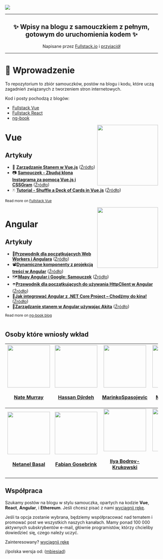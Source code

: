 ![](doc/img/awesome-fullstack-tutorials-header.png)

<hr />
<h2 align="center">
  ✨ Wpisy na blogu z samouczkiem z <b> pełnym, gotowym do uruchomienia kodem</b> ✨
</h2>
<p align="center">
Napisane przez <a href="https://fullstack.io">Fullstack.io</a> i <a href="#contributors">przyjaciół</a>
</p>
<hr />

# 🚀 Wprowadzenie

To repozytorium to zbiór samouczków, postów na blogu i kodu, które uczą zagadnień związanych z tworzeniem stron internetowych.

Kod i posty pochodzą z blogów:

* [Fullstack Vue](https://medium.com/fullstackio/)
* [Fullstack React](https://fullstackreact.com/)
* [ng-book](https://blog.ng-book.com)

<img src="doc/img/vue.png" align="right" width="200"/>

# Vue

## Artykuły

* 💠 <strong><a href="https://medium.com/fullstackio/managing-state-in-vue-js-23a0352b1c87" target="_blank">Zarządzanie Stanem w Vue.js</a></strong> ([Źródło](./vue/managing_state_01/))
* 📷 <strong><a href="https://medium.com/fullstackio/tutorial-build-an-instagram-clone-with-vue-js-and-cssgram-24a9f3de0408" target="_blank">Samouczek - Zbuduj klona Instagrama za pomocą Vue.js i CSSGram</a></strong> ([Źródło](./vue/instagram_clone_02/))
* 🃏 <strong><a href="https://medium.com/fullstackio/tutorial-shuffle-a-deck-of-cards-in-vue-js-b65da4c59b1" target="_blank">Tutorial - Shuffle a Deck of Cards in Vue.js</a></strong> ([Źródło](./vue/deck_of_cards_03//))

<sub>Read more on <a href="https://www.fullstack.io/vue/" target="_blank">Fullstack Vue</a></sub>

<div style="clear:both"></div>

<img src="doc/img/angular.png" align="right" width="200"/>

# Angular

## Artykuły

* 👷<strong><a href="https://blog.ng-book.com/service-workers-and-angular/" target="_blank">Przewodnik dla początkujących Web Workers i Angulara</a></strong> ([Źródło](./angular/service-workers/))
* 📽<strong><a href="https://blog.ng-book.com/dynamic-components-with-content-projection-in-angular/" target="_blank">Dynamiczne komponenty z projekcją treści w Angular</a></strong> ([Źródło](./angular/dynamic-components-with-content-projection/))
* 🗺<strong><a href="https://http://blog.ng-book.com/angular-and-google-maps-a-tutorial/" target="_blank">Mapy Angular i Google: Samouczek</a></strong> ([Źródło](./angular/google-maps-and-angular/))
* ☂️<strong><a href="https://blog.ng-book.com/beginners-guide-to-using-httpclient-in-angular/" target="_blank">Przewodnik dla początkujących do używania HttpClient w Angular</a></strong> ([Źródło](./angular/http-client/))
* 🎥<strong><a href="https://blog.ng-book.com/how-to-integrate-angular-with-a-net-core-project-lets-go-to-the-movies/" target="_blank">Jak integrować Angular z .NET Core Project – Chodźmy do kina!</a></strong> ([Źródło](./angular/angular-dotnetcore-integration/))
* 🐶<strong><a href="https://http://blog.ng-book.com/managing-state-in-angular-using-akita/" target="_blank">Zarządzanie stanem w Angular używając Akita</a></strong> ([Źródło](./angular/managing-state-in-akita/))

<sub>Read more on <a href="https://blog.ng-book.com" target="_blank">ng-book blog</a></sub>

<div style="clear:both"></div>

## Osoby które wniosły wkład

<!-- ALL-CONTRIBUTORS-LIST:START - Do not remove or modify this section -->
<!-- prettier-ignore -->
| <a href='https://newline.co'><img src='https://avatars2.githubusercontent.com/u/4318?v=4' width='140px;'/><h4 align='center'><a href='https://newline.co'>Nate Murray</a></h4> | <a href='http://www.hassandjirdeh.com'><img src='https://avatars2.githubusercontent.com/u/12476938?v=4' width='140px;'/><h4 align='center'><a href='http://www.hassandjirdeh.com'>Hassan Djirdeh</a></h4> | <a href='https://github.com/MarinkoSpasojevic'><img src='https://avatars3.githubusercontent.com/u/36244468?v=4' width='140px;'/><h4 align='center'><a href='https://github.com/MarinkoSpasojevic'>MarinkoSpasojevic</a></h4> | <a href='https://github.com/chuckeles'><img src='https://avatars3.githubusercontent.com/u/4700122?v=4' width='140px;'/><h4 align='center'><a href='https://github.com/chuckeles'>Martin Jakubik</a></h4> | <a href='#contributing'><img src='https://raw.githubusercontent.com/fullstackio/awesome-fullstack-tutorials/wip/readme/doc/img/and-you-profile-image.png' width='140px;'/><h4 align='center'><a href='#contributing'>...and you?</a></h4> |
| :---: | :---: | :---: | :---: | :---: |
| <a href='https://www.netbasal.com'><img src='https://avatars1.githubusercontent.com/u/6745730?v=4' width='140px;'/><h4 align='center'><a href='https://www.netbasal.com'>Netanel Basal</a></h4> | <a href='https://offering.solutions/'><img src='https://avatars3.githubusercontent.com/u/11268349?v=4' width='140px;'/><h4 align='center'><a href='https://offering.solutions/'>Fabian Gosebrink</a></h4> | <a href='http://bodrovis.tech'><img src='https://avatars2.githubusercontent.com/u/646942?v=4' width='140px;'/><h4 align='center'><a href='http://bodrovis.tech'>Ilya Bodrov-Krukowski</a></h4> | <a href='https://www.sitepoint.com/author/mwanyoike/'><img src='https://avatars1.githubusercontent.com/u/14043400?v=4' width='140px;'/><h4 align='center'><a href='https://www.sitepoint.com/author/mwanyoike/'>Michael Wanyoike</a></h4> | <a href='http://yomieluwande.me'><img src='https://avatars1.githubusercontent.com/u/9016992?v=4' width='140px;'/><h4 align='center'><a href='http://yomieluwande.me'>Yomi Eluwande</a></h4> |
<!-- ALL-CONTRIBUTORS-LIST:END -->

## Współpraca

Szukamy postów na blogu w stylu samouczka, opartych na kodzie **Vue**, **React**, **Angular**, i **Ethereum**. Jeśli chcesz pisać z nami [wyciągnij rękę](mailto:nate@fullstack.io).

Jeśli ta opcja zostanie wybrana, będziemy współpracować nad tematem i promować post we wszystkich naszych kanałach. Mamy ponad 100 000 aktywnych subskrybentów e-mail, głównie programistów, którzy chcieliby dowiedzieć się, czego należy uczyć.

Zainteresowany? [wyciągnij rękę](mailto:nate@fullstack.io)

//polska wersja od: ([mbiesiad](https://github.com/mbiesiad))
